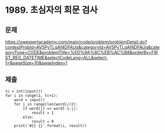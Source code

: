 # 1989. 초심자의 회문 검사



## 문제

https://swexpertacademy.com/main/code/problem/problemDetail.do?contestProbId=AV5PyTLqAf4DFAUq&categoryId=AV5PyTLqAf4DFAUq&categoryType=CODE&problemTitle=%ED%9A%8C%EB%AC%B8&orderBy=FIRST_REG_DATETIME&selectCodeLang=ALL&select-1=&pageSize=10&pageIndex=1



## 제출

```
tc = int(input())
for i in range(1, tc+1):
    word = input()
    for j in range(len(word)//2):
        if word[j] == word[-1-j]:
            result = 1
        else:
            result = 0
    print('#{} {}'.format(i, result))
```



